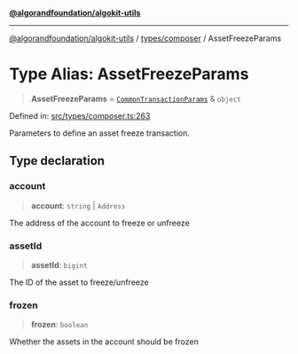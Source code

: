 [**@algorandfoundation/algokit-utils**](../../../README.md)

***

[@algorandfoundation/algokit-utils](../../../README.md) / [types/composer](../README.md) / AssetFreezeParams

# Type Alias: AssetFreezeParams

> **AssetFreezeParams** = [`CommonTransactionParams`](CommonTransactionParams.md) & `object`

Defined in: [src/types/composer.ts:263](https://github.com/algorandfoundation/algokit-utils-ts/blob/main/src/types/composer.ts#L263)

Parameters to define an asset freeze transaction.

## Type declaration

### account

> **account**: `string` \| `Address`

The address of the account to freeze or unfreeze

### assetId

> **assetId**: `bigint`

The ID of the asset to freeze/unfreeze

### frozen

> **frozen**: `boolean`

Whether the assets in the account should be frozen
